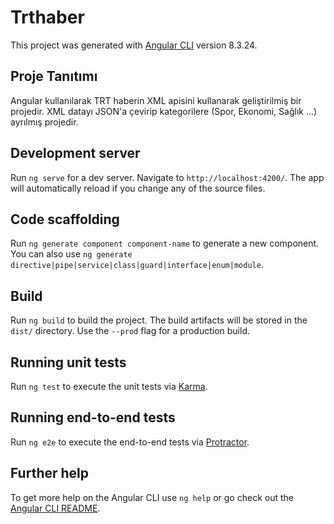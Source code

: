 # Trthaber

This project was generated with [Angular CLI](https://github.com/angular/angular-cli) version 8.3.24.

## Proje Tanıtımı
Angular kullanılarak TRT haberin XML apisini kullanarak geliştirilmiş bir projedir. XML datayı JSON'a çevirip kategorilere (Spor, Ekonomi, Sağlık ...) ayrılmış projedir.
## Development server

Run `ng serve` for a dev server. Navigate to `http://localhost:4200/`. The app will automatically reload if you change any of the source files.

## Code scaffolding

Run `ng generate component component-name` to generate a new component. You can also use `ng generate directive|pipe|service|class|guard|interface|enum|module`.

## Build

Run `ng build` to build the project. The build artifacts will be stored in the `dist/` directory. Use the `--prod` flag for a production build.

## Running unit tests

Run `ng test` to execute the unit tests via [Karma](https://karma-runner.github.io).

## Running end-to-end tests

Run `ng e2e` to execute the end-to-end tests via [Protractor](http://www.protractortest.org/).

## Further help

To get more help on the Angular CLI use `ng help` or go check out the [Angular CLI README](https://github.com/angular/angular-cli/blob/master/README.md).
